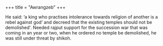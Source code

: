 +++
title = "Awrangzeb"
+++

He said: ‘a king who practises intolerance towards religion of another is a rebel against god’ and decreed that the existing temples should not be demolished'. Needed rajput support for the succession war that was coming in an year or two, when he ordered no temple be demolished, he was still under threat by shikoh.